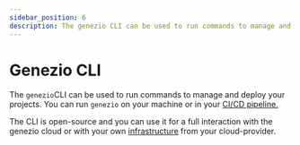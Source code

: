 ```yaml
---
sidebar_position: 6
description: The genezio CLI can be used to run commands to manage and deploy your projects. You can run genezio on your machine or in your CI/CD pipeline.
---
```


# Genezio CLI

<head>
  <title>Genezio CLI</title>
</head>

The `genezio`CLI can be used to run commands to manage and deploy your projects. You can run `genezio` on your machine or in your [CI/CD pipeline.](../integrations/github-action)

The CLI is open-source and you can use it for a full interaction with the genezio cloud or with your own [infrastructure](../advanced/aws) from your cloud-provider.

